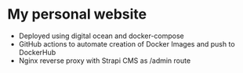 # My personal website

* Deployed using digital ocean and docker-compose
* GitHub actions to automate creation of Docker Images and push to DockerHub
* Nginx reverse proxy with Strapi CMS as /admin route
